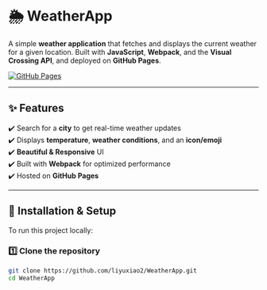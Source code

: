 # 🌦️ WeatherApp

A simple **weather application** that fetches and displays the current weather for a given location. Built with **JavaScript**, **Webpack**, and the **Visual Crossing API**, and deployed on **GitHub Pages**.

[![GitHub Pages](https://img.shields.io/badge/Live%20Demo-WeatherApp-blue)](https://liyuxiao2.github.io/WeatherApp/)

---

## ✨ Features
✔️ Search for a **city** to get real-time weather updates  
✔️ Displays **temperature**, **weather conditions**, and an **icon/emoji**  
✔️ **Beautiful & Responsive** UI  
✔️ Built with **Webpack** for optimized performance  
✔️ Hosted on **GitHub Pages**  

---


## 🚀 Installation & Setup

To run this project locally:

### **1️⃣ Clone the repository**
```sh
git clone https://github.com/liyuxiao2/WeatherApp.git
cd WeatherApp
